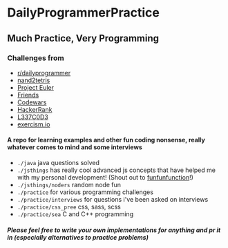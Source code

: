 # DailyProgrammerPractice

## Much Practice, Very Programming

### Challenges from

- [r/dailyprogrammer](https://www.reddit.com/r/dailyprogrammer/)
- [nand2tetris](http://www.nand2tetris.org/)
- [Project Euler](https://projecteuler.net/)
- [Friends](https://join.slack.com/t/aviatodev/shared_invite/enQtMzA3MTkyMTE5ODQzLTk4MzliY2NkOTcwMDQyNWFkOWEwMWEwYjdlYWZhNTg0MTBkYjQ4OGVlZDM4MjVjOTY5NmE4NDExZGJjODFjNTQ)
- [Codewars](https://www.codewars.com/)
- [HackerRank](https://www.hackerrank.com/)
- [L337C0D3](https://leetcode.com/)
- [exercism.io](http://exercism.io/)

#### A repo for learning examples and other fun coding nonsense, really whatever comes to mind and some interviews

- `./java` java questions solved
- `./jsthings` has really cool advanced js concepts that have helped me with my personal development! (Shout out to [funfunfunction](https://www.youtube.com/channel/UCO1cgjhGzsSYb1rsB4bFe4Q)!)
- `./jsthings/noders` random node fun
- `./practice` for various programming challenges
- `./practice/interviews` for questions i've been asked on interviews
- `./practice/css_pree` css, sass, scss
- `./practice/sea` C and C++ programming

##### Please feel free to write your own implementations for anything and pr it in (especially alternatives to practice problems)